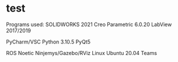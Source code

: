 # test

Programs used:
SOLIDWORKS 2021
Creo Parametric 6.0.20
LabView 2017/2019

PyCharm/VSC
Python 3.10.5
PyQt5

ROS Noetic Ninjemys/Gazebo/RViz
Linux Ubuntu 20.04
Teams
